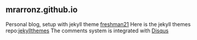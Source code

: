 ## mrarronz.github.io

Personal blog, setup with jekyll theme [freshman21](https://github.com/yulijia/freshman21/)
Here is the jekyll themes repo:[jekyllthemes](https://github.com/mattvh/jekyllthemes)
The comments system is integrated with [Disqus](https://disqus.com/)
